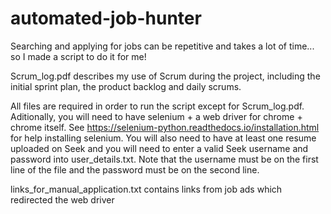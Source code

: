 # automated-job-hunter
Searching and applying for jobs can be repetitive and takes a lot of time... so I made a script to do it for me!

Scrum_log.pdf describes my use of Scrum during the project, including the initial sprint plan, the product backlog and daily scrums.

All files are required in order to run the script except for Scrum_log.pdf. Aditionally, you will need to have selenium + a web driver for chrome + chrome itself. See https://selenium-python.readthedocs.io/installation.html for help installing selenium. You will also need to have at least one resume uploaded on Seek and you will need to enter a valid Seek username and password into user_details.txt. Note that the username must be on the first line of the file and the password must be on the second line.

links_for_manual_application.txt contains links from job ads which redirected the web driver
